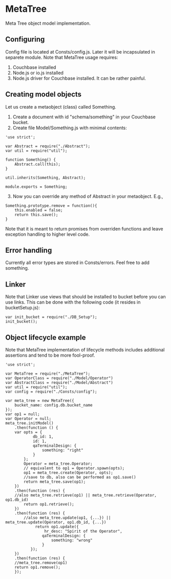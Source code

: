 # MetaTree
Meta Tree object model implementation.

## Configuring
Config file is located at Consts/config.js. Later it will be incapsulated in separete module.
Note that MetaTree usage requires:
1. Couchbase installed 
2. Node.js or io.js installed
3. Node.js driver for Couchbase installed. It can be rather painful.

## Creating model objects
Let us create a metaobject (class) called Something.
1. Create a document with id "schema/something" in your Couchbase bucket.
2. Create file Model/Something.js with minimal contents:
```
'use strict';

var Abstract = require("./Abstract");
var util = require("util");

function Something() {
    Abstract.call(this);
}

util.inherits(Something, Abstract);

module.exports = Something;
```
3. Now you can override any method of Abstract in your metaobject.
E.g.,
```
Something.prototype.remove = function(){
    this.enabled = false;
    return this.save();
}
```

Note that it is meant to return promises from overriden functions and leave exception handling to higher level code.

## Error handling
Currently all error types are stored in Consts/errors. Feel free to add something.

## Linker
Note that Linker use views that should be installed to bucket before you can use links. This can be done with the following code (it resides in bucketSetup.js):
```
var init_bucket = require("./DB_Setup");
init_bucket();
```

## Object lifecycle example
Note that MetaTree implementation of lifecycle methods includes additional assertions and tend to be more fool-proof.
```
'use strict';

var MetaTree = require("./MetaTree");
var OperatorClass = require("./Model/Operator")
var AbstractClass = require("./Model/Abstract")
var util = require("util");
var config = require("./Consts/config");

var meta_tree = new MetaTree({
    bucket_name: config.db.bucket_name
});
var op1 = null;
var Operator = null;
meta_tree.initModel()
    .then(function () {
    var opts = {
            db_id: 1,
            id: 1,
            qaTerminalDesign: {
                something: "right"
            }
        };
        Operator = meta_tree.Operator;
        // equivalent to op1 = Operator.spawn(opts);
        op1 = meta_tree.create(Operator, opts);
        //save to db, also can be performed as op1.save()
        return meta_tree.save(op1);
    })
    .then(function (res) {
    //also meta_tree.retrieve(op1) || meta_tree.retrieve(Operator, op1.db_id)
        return op1.retrieve();
    })
    .then(function (res) {
        //also meta_tree.update(op1, {...}) || meta_tree.update(Operator, op1.db_id, {...})
             return op1.update({
                 hr_desc: "Spirit of the Operator",
                qaTerminalDesign: {
                    something: "wrong"
                }
           });
    })
    .then(function (res) {
    //meta_tree.remove(op1)
    return op1.remove();
    });
```